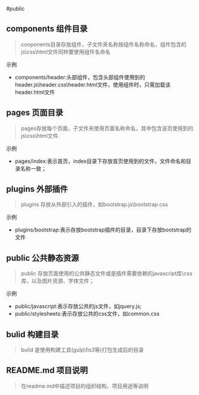 #public

## components 组件目录
> conponents目录存放组件，子文件夹名称按组件名称命名，组件包含的js\css\html文件同样要使用组件名命名

示例


- components/header:头部组件，包含头部组件使用到的header.js\header.css\header.html文件，使用组件时，只需加载该header.html文件


## pages 页面目录

> pages存放每个页面，子文件夹使用页面名称命名，其中包含该页使用到的js\css\html文件.

示例

- pages/index:表示首页，index目录下存放首页使用到的文件，文件命名和目录名称一致；

## plugins 外部插件

> plugins 存放从外部引入的插件，如bootstrap.js\bootstrap.css


示例

- plugins/bootstrap:表示存放bootstrap插件的目录，目录下存放bootstrap的文件


## public 公共静态资源

> public 存放页面使用的公共静态文件或是插件需要依赖的javascript库\css库，以及图片资源、字体文件；

示例

- public/javascript:表示存放公共的js文件，如jquery.js;
- public/stylesheets:表示存放公共的css文件，如common.css


## bulid 构建目录

> bulid 是使用构建工具(gulp\fis3等)打包生成后的目录


## README.md 项目说明

> 在readme.md中描述项目的组织结构，项目用途等说明